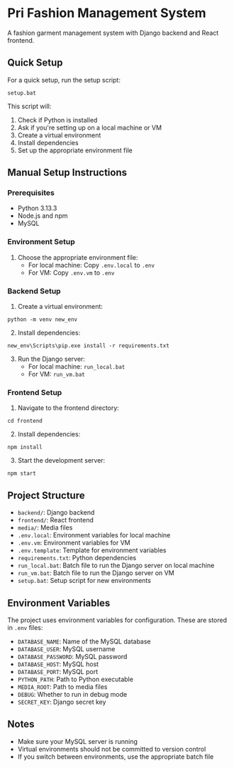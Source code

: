 # Pri Fashion Management System

A fashion garment management system with Django backend and React frontend.

## Quick Setup

For a quick setup, run the setup script:

```
setup.bat
```

This script will:
1. Check if Python is installed
2. Ask if you're setting up on a local machine or VM
3. Create a virtual environment
4. Install dependencies
5. Set up the appropriate environment file

## Manual Setup Instructions

### Prerequisites
- Python 3.13.3
- Node.js and npm
- MySQL

### Environment Setup

1. Choose the appropriate environment file:
   - For local machine: Copy `.env.local` to `.env`
   - For VM: Copy `.env.vm` to `.env`

### Backend Setup

1. Create a virtual environment:
```
python -m venv new_env
```

2. Install dependencies:
```
new_env\Scripts\pip.exe install -r requirements.txt
```

3. Run the Django server:
   - For local machine: `run_local.bat`
   - For VM: `run_vm.bat`

### Frontend Setup

1. Navigate to the frontend directory:
```
cd frontend
```

2. Install dependencies:
```
npm install
```

3. Start the development server:
```
npm start
```

## Project Structure

- `backend/`: Django backend
- `frontend/`: React frontend
- `media/`: Media files
- `.env.local`: Environment variables for local machine
- `.env.vm`: Environment variables for VM
- `.env.template`: Template for environment variables
- `requirements.txt`: Python dependencies
- `run_local.bat`: Batch file to run the Django server on local machine
- `run_vm.bat`: Batch file to run the Django server on VM
- `setup.bat`: Setup script for new environments

## Environment Variables

The project uses environment variables for configuration. These are stored in `.env` files:

- `DATABASE_NAME`: Name of the MySQL database
- `DATABASE_USER`: MySQL username
- `DATABASE_PASSWORD`: MySQL password
- `DATABASE_HOST`: MySQL host
- `DATABASE_PORT`: MySQL port
- `PYTHON_PATH`: Path to Python executable
- `MEDIA_ROOT`: Path to media files
- `DEBUG`: Whether to run in debug mode
- `SECRET_KEY`: Django secret key

## Notes

- Make sure your MySQL server is running
- Virtual environments should not be committed to version control
- If you switch between environments, use the appropriate batch file
